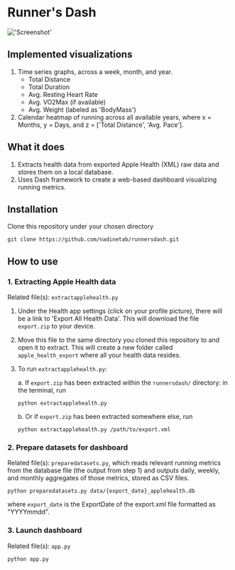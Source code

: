 # Runner's Dash

!['Screenshot'](screenshots/20220316_screenshot.gif)

## Implemented visualizations
1. Time series graphs, across a week, month, and year.
    - Total Distance
    - Total Duration
    - Avg. Resting Heart Rate
    - Avg. VO2Max (if available)
    - Avg. Weight (labeled as 'BodyMass')
1. Calendar heatmap of running across all available years, where x = Months, y = Days, and z = ['Total Distance', 'Avg. Pace'].

## What it does
1. Extracts health data from exported Apple Health (XML) raw data and stores them on a local database.
2. Uses Dash framework to create a web-based dashboard visualizing running metrics.

## Installation
Clone this repository under your chosen directory
```
git clone https://github.com/nadinetab/runnersdash.git
```

## How to use

### 1. Extracting Apple Health data
Related file(s): `extractapplehealth.py`
1. Under the Health app settings (click on your profile picture), there will be a link to 'Export All Health Data'. This will download the file `export.zip` to your device. 
1. Move this file to the same directory you cloned this repository to and open it to extract. This will create a new folder called `apple_health_export` where all your health data resides.
1. To run `extractapplehealth.py`:

    a. If `export.zip` has been extracted within the `runnersdash/` directory: in the terminal, run
    ```
    python extractapplehealth.py
    ```

    b. Or if `export.zip` has been extracted somewhere else, run
    ```
    python extractapplehealth.py /path/to/export.xml
    ```

### 2. Prepare datasets for dashboard
Related file(s): `preparedatasets.py`, which reads relevant running metrics from the database file (the output from step 1) and outputs daily, weekly, and monthly aggregates of those metrics, stored as CSV files.

```
python preparedatasets.py data/{export_date}_applehealth.db
```

where `export_date` is the ExportDate of the export.xml file formatted as "YYYYmmdd".

### 3. Launch dashboard
Related file(s): `app.py`

```
python app.py
```

<!--- 
TO-DO: 
- Add list of available visualizations?
--->